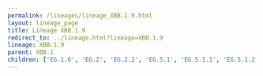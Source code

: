 ```yaml
---
permalink: /lineages/lineage_XBB.1.9.html
layout: lineage_page
title: Lineage XBB.1.9
redirect_to: ../lineage.html?lineage=XBB.1.9
lineage: XBB.1.9
parent: XBB.1
children: ['EG.1.6', 'EG.2', 'EG.2.2', 'EG.5.1', 'EG.5.1.1', 'EG.5.1.2', 'EG.5.1.3', 'EG.5.1.4', 'EG.5.1.6', 'EG.5.1.8', 'EG.5.1.12', 'EG.5.1.13', 'EG.5.1.14', 'EG.5.1.15', 'EG.5.1.16', 'EG.5.1.17', 'EG.5.1.18', 'EG.5.1.19', 'EG.5.2.1', 'EG.6.1', 'EG.6.1.2', 'EG.10', 'EG.10.1', 'EG.10.1.1', 'FL.1.5.1', 'FL.1.5.2', 'FL.1.8', 'FL.3.2', 'FL.4', 'FL.13.4.1', 'FL.13.5', 'FL.15', 'FL.15.1.1', 'FL.16', 'FL.20.1', 'FL.20.2', 'FL.22', 'FL.24.1', 'FL.36', 'FL.39.1', 'XBB.1.9', 'XBB.1.9.1', 'XBB.1.9.2']
---
```


